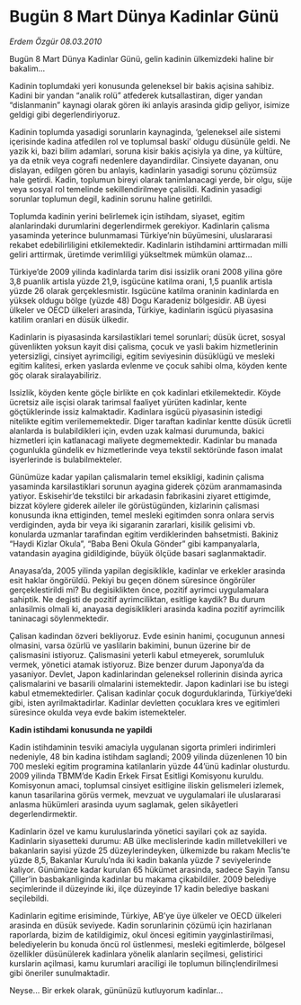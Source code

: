 # Bugün 8 Mart Dünya Kadinlar Günü

*Erdem Özgür 08.03.2010*

<div class="yazi"><p>Bugün 8 Mart Dünya Kadinlar Günü, gelin kadinin ülkemizdeki haline bir bakalim...</p>
<p>Kadinin toplumdaki yeri konusunda geleneksel bir bakis açisina sahibiz. Kadini bir yandan “analik rolü” atfederek kutsallastiran, diger yandan “dislanmanin” kaynagi olarak gören iki anlayis arasinda gidip geliyor, isimize geldigi gibi degerlendiriyoruz.</p>
<p>Kadinin toplumda yasadigi sorunlarin kaynaginda, ‘geleneksel aile sistemi içerisinde kadina atfedilen rol ve toplumsal baski’ oldugu düsünüle geldi. Ne yazik ki, bazi bilim adamlari, soruna kisir bakis açisiyla ya dine, ya kültüre, ya da etnik veya cografi nedenlere dayandirdilar. Cinsiyete dayanan, onu dislayan, edilgen gören bu anlayis, kadinlarin yasadigi sorunu çözümsüz hale getirdi. Kadin, toplumun bireyi olarak tanimlanacagi yerde, bir olgu, süje veya sosyal rol temelinde sekillendirilmeye çalisildi. Kadinin yasadigi sorunlar toplumun degil, kadinin sorunu haline getirildi.</p>
<p>Toplumda kadinin yerini belirlemek için istihdam, siyaset, egitim alanlarindaki durumlarini degerlendirmek gerekiyor. Kadinlarin çalisma yasaminda yeterince bulunmamasi Türkiye’nin büyümesini, uluslararasi rekabet edebilirliligini etkilemektedir. Kadinlarin istihdamini arttirmadan milli geliri arttirmak, üretimde verimliligi yükseltmek mümkün olamaz...</p>
<p>Türkiye’de 2009 yilinda kadinlarda tarim disi issizlik orani 2008 yilina göre 3,8 puanlik artisla yüzde 21,9, isgücüne katilma orani, 1,5 puanlik artisla yüzde 26 olarak gerçeklesmistir. Isgücüne katilma oraninin kadinlarda en yüksek oldugu bölge (yüzde 48) Dogu Karadeniz bölgesidir. AB üyesi ülkeler ve OECD ülkeleri arasinda, Türkiye, kadinlarin isgücü piyasasina katilim oranlari en düsük ülkedir.</p>
<p>Kadinlarin is piyasasinda karsilastiklari temel sorunlari; düsük ücret, sosyal güvenlikten yoksun kayit disi çalisma, çocuk ve yasli bakim hizmetlerinin yetersizligi, cinsiyet ayrimciligi, egitim seviyesinin düsüklügü ve mesleki egitim kalitesi, erken yaslarda evlenme ve çocuk sahibi olma, köyden kente göç olarak siralayabiliriz.</p>
<p>Issizlik, köyden kente göçle birlikte en çok kadinlari etkilemektedir. Köyde ücretsiz aile isçisi olarak tarimsal faaliyet yürüten kadinlar, kente göçtüklerinde issiz kalmaktadir. Kadinlara isgücü piyasasinin istedigi nitelikte egitim verilememektedir. Diger taraftan kadinlar kentte düsük ücretli alanlarda is bulabildikleri için, evden uzak kalmasi durumunda, bakici hizmetleri için katlanacagi maliyete degmemektedir. Kadinlar bu manada çogunlukla gündelik ev hizmetlerinde veya tekstil sektöründe fason imalat isyerlerinde is bulabilmekteler.</p>
<p>Günümüze kadar yapilan çalismalarin temel eksikligi, kadinin çalisma yasaminda karsilastiklari sorunun ayagina giderek çözüm aranmamasinda yatiyor. Eskisehir’de tekstilci bir arkadasin fabrikasini ziyaret ettigimde, bizzat köylere giderek aileler ile görüstügünden, kizlarinin çalismasi konusunda ikna ettiginden, temel mesleki egitimden sonra onlara servis verdiginden, ayda bir veya iki sigaranin zararlari, kisilik gelisimi vb. konularda uzmanlar tarafindan egitim verdiklerinden bahsetmisti. Bakiniz “Haydi Kizlar Okula”, “Baba Beni Okula Gönder” gibi kampanyalarla, vatandasin ayagina gidildiginde, büyük ölçüde basari saglanmaktadir.</p>
<p>Anayasa’da, 2005 yilinda yapilan degisiklikle, kadinlar ve erkekler arasinda esit haklar öngörüldü. Pekiyi bu geçen dönem süresince öngörüler gerçeklestirildi mi? Bu degisiklikten önce, pozitif ayrimci uygulamalara sahiptik. Ne degisti de pozitif ayrimciliktan, esitlige kaydik? Bu durum anlasilmis olmali ki, anayasa degisiklikleri arasinda kadina pozitif ayrimcilik taninacagi söylenmektedir.</p>
<p>Çalisan kadindan özveri bekliyoruz. Evde esinin hanimi, çocugunun annesi olmasini, varsa özürlü ve yaslilarin bakimini, bunun üzerine bir de çalismasini istiyoruz. Çalismasini yeterli kabul etmeyerek, sorumluluk vermek, yönetici atamak istiyoruz. Bize benzer durum Japonya’da da yasaniyor. Devlet, Japon kadinlarindan geleneksel rollerinin disinda ayrica çalismalarini ve basarili olmalarini istemektedir. Japon kadinlari ise bu istegi kabul etmemektedirler. Çalisan kadinlar çocuk dogurduklarinda, Türkiye’deki gibi, isten ayrilmaktadirlar. Kadinlar devletten çocuklara kres ve egitimleri süresince okulda veya evde bakim istemekteler.</p>
<p><strong>Kadin istihdami konusunda ne yapildi</strong></p>
<p>Kadin istihdaminin tesviki amaciyla uygulanan sigorta primleri indirimleri nedeniyle, 48 bin kadina istihdam saglandi; 2009 yilinda düzenlenen 10 bin 700 mesleki egitim programina katilanlarin yüzde 44’ünü kadinlar olusturdu. 2009 yilinda TBMM’de Kadin Erkek Firsat Esitligi Komisyonu kuruldu. Komisyonun amaci, toplumsal cinsiyet esitligine iliskin gelismeleri izlemek, kanun tasarilarina görüs vermek, mevzuat ve uygulamalari ile uluslararasi anlasma hükümleri arasinda uyum saglamak, gelen sikâyetleri degerlendirmektir.</p>
<p>Kadinlarin özel ve kamu kuruluslarinda yönetici sayilari çok az sayida. Kadinlarin siyasetteki durumu: AB ülke meclislerinde kadin milletvekilleri ve bakanlarin sayisi yüzde 25 düzeylerindeyken, ülkemizde bu rakam Meclis’te yüzde 8,5, Bakanlar Kurulu’nda iki kadin bakanla yüzde 7 seviyelerinde kaliyor. Günümüze kadar kurulan 65 hükümet arasinda, sadece Sayin Tansu Çiller’in basbakanliginda kadinlar bu makama çikabildiler. 2009 belediye seçimlerinde il düzeyinde iki, ilçe düzeyinde 17 kadin belediye baskani seçilebildi.</p>
<p>Kadinlarin egitime erisiminde, Türkiye, AB’ye üye ülkeler ve OECD ülkeleri arasinda en düsük seviyede. Kadin sorunlarinin çözümü için hazirlanan raporlarda, bizim de katildigimiz, okul öncesi egitimin yayginlastirilmasi, belediyelerin bu konuda öncü rol üstlenmesi, mesleki egitimlerde, bölgesel özellikler düsünülerek kadinlara yönelik alanlarin seçilmesi, gelistirici kurslarin açilmasi, kamu kurumlari araciligi ile toplumun bilinçlendirilmesi gibi öneriler sunulmaktadir.</p>
<p>Neyse... Bir erkek olarak, gününüzü kutluyorum kadinlar...</p>
</div>
